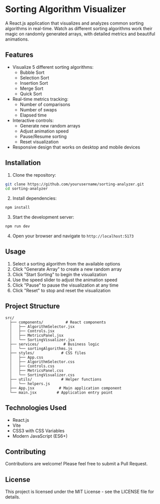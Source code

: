 # Sorting Algorithm Visualizer

A React.js application that visualizes and analyzes common sorting algorithms in real-time. Watch as different sorting algorithms work their magic on randomly generated arrays, with detailed metrics and beautiful animations.

## Features

- Visualize 5 different sorting algorithms:
  - Bubble Sort
  - Selection Sort
  - Insertion Sort
  - Merge Sort
  - Quick Sort
- Real-time metrics tracking:
  - Number of comparisons
  - Number of swaps
  - Elapsed time
- Interactive controls:
  - Generate new random arrays
  - Adjust animation speed
  - Pause/Resume sorting
  - Reset visualization
- Responsive design that works on desktop and mobile devices

## Installation

1. Clone the repository:
```bash
git clone https://github.com/yourusername/sorting-analyzer.git
cd sorting-analyzer
```

2. Install dependencies:
```bash
npm install
```

3. Start the development server:
```bash
npm run dev
```

4. Open your browser and navigate to `http://localhost:5173`

## Usage

1. Select a sorting algorithm from the available options
2. Click "Generate Array" to create a new random array
3. Click "Start Sorting" to begin the visualization
4. Use the speed slider to adjust the animation speed
5. Click "Pause" to pause the visualization at any time
6. Click "Reset" to stop and reset the visualization

## Project Structure

```
src/
  ├── components/          # React components
  │   ├── AlgorithmSelector.jsx
  │   ├── Controls.jsx
  │   ├── MetricsPanel.jsx
  │   └── SortingVisualizer.jsx
  ├── services/           # Business logic
  │   └── sortingAlgorithms.js
  ├── styles/            # CSS files
  │   ├── App.css
  │   ├── AlgorithmSelector.css
  │   ├── Controls.css
  │   ├── MetricsPanel.css
  │   └── SortingVisualizer.css
  ├── utils/             # Helper functions
  │   └── helpers.js
  ├── App.jsx           # Main application component
  └── main.jsx         # Application entry point
```

## Technologies Used

- React.js
- Vite
- CSS3 with CSS Variables
- Modern JavaScript (ES6+)

## Contributing

Contributions are welcome! Please feel free to submit a Pull Request.

## License

This project is licensed under the MIT License - see the LICENSE file for details. 